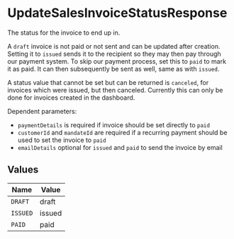 # UpdateSalesInvoiceStatusResponse

The status for the invoice to end up in.

A `draft` invoice is not paid or not sent and can be updated after creation. Setting it to `issued` sends it to
the recipient so they may then pay through our payment system. To skip our payment process, set this to `paid` to
mark it as paid. It can then subsequently be sent as well, same as with `issued`.

A status value that cannot be set but can be returned is `canceled`, for invoices which were
issued, but then canceled. Currently this can only be done for invoices created in the dashboard.

Dependent parameters:
  - `paymentDetails` is required if invoice should be set directly to `paid`
  - `customerId` and `mandateId` are required if a recurring payment should be used to set the invoice to `paid`
  - `emailDetails` optional for `issued` and `paid` to send the invoice by email


## Values

| Name     | Value    |
| -------- | -------- |
| `DRAFT`  | draft    |
| `ISSUED` | issued   |
| `PAID`   | paid     |